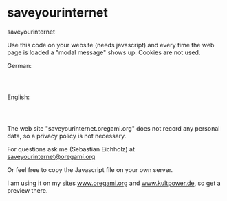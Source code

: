 # saveyourinternet
saveyourinternet

Use this code on your website (needs javascript) and every time the web page is loaded a "modal message" shows up. Cookies are not used.

German:
<pre><code><script>var saveyourinternet_language = 'de';</script>
<script async src="https://saveyourinternet.oregami.org/saveyourinternet.js"></script></code></pre>

English:
<pre><code><script>var saveyourinternet_language = 'en';</script>
<script async src="https://saveyourinternet.oregami.org/saveyourinternet.js"></script></code></pre>

The web site "saveyourinternet.oregami.org" does not record any personal data, so a privacy policy is not necessary.

For questions ask me (Sebastian Eichholz) at saveyourinternet@oregami.org


Or feel free to copy the Javascript file on your own server.

I am using it on my sites www.oregami.org and www.kultpower.de, so get a preview there.
